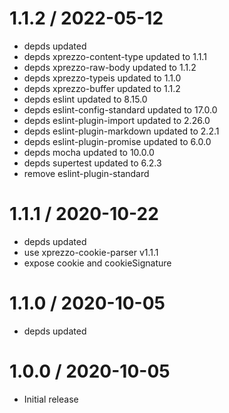 1.1.2 / 2022-05-12
==================

  * depds updated
  * depds xprezzo-content-type updated to 1.1.1
  * depds xprezzo-raw-body updated to 1.1.2
  * depds xprezzo-typeis updated to 1.1.0
  * depds xprezzo-buffer updated to 1.1.2
  * depds eslint updated to 8.15.0
  * depds eslint-config-standard updated to 17.0.0
  * depds eslint-plugin-import updated to 2.26.0
  * depds eslint-plugin-markdown updated to 2.2.1
  * depds eslint-plugin-promise updated to 6.0.0
  * depds mocha updated to 10.0.0
  * depds supertest updated to 6.2.3
  * remove eslint-plugin-standard

1.1.1 / 2020-10-22
==================

  * depds updated
  * use xprezzo-cookie-parser v1.1.1
  * expose cookie and cookieSignature

1.1.0 / 2020-10-05
==================

  * depds updated

1.0.0 / 2020-10-05
==================

  * Initial release
